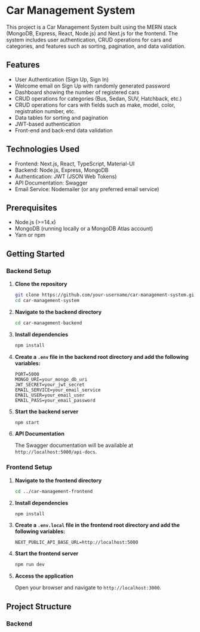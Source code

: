 # Car Management System

This project is a Car Management System built using the MERN stack (MongoDB, Express, React, Node.js) and Next.js for the frontend. The system includes user authentication, CRUD operations for cars and categories, and features such as sorting, pagination, and data validation.

## Features

- User Authentication (Sign Up, Sign In)
- Welcome email on Sign Up with randomly generated password
- Dashboard showing the number of registered cars
- CRUD operations for categories (Bus, Sedan, SUV, Hatchback, etc.)
- CRUD operations for cars with fields such as make, model, color, registration number, etc.
- Data tables for sorting and pagination
- JWT-based authentication
- Front-end and back-end data validation

## Technologies Used

- Frontend: Next.js, React, TypeScript, Material-UI
- Backend: Node.js, Express, MongoDB
- Authentication: JWT (JSON Web Tokens)
- API Documentation: Swagger
- Email Service: Nodemailer (or any preferred email service)

## Prerequisites

- Node.js (>=14.x)
- MongoDB (running locally or a MongoDB Atlas account)
- Yarn or npm

## Getting Started

### Backend Setup

1. **Clone the repository**

    ```bash
    git clone https://github.com/your-username/car-management-system.git
    cd car-management-system
    ```

2. **Navigate to the backend directory**

    ```bash
    cd car-management-backend
    ```

3. **Install dependencies**

    ```bash
    npm install
    ```

4. **Create a `.env` file in the backend root directory and add the following variables:**

    ```env
    PORT=5000
    MONGO_URI=your_mongo_db_uri
    JWT_SECRET=your_jwt_secret
    EMAIL_SERVICE=your_email_service
    EMAIL_USER=your_email_user
    EMAIL_PASS=your_email_password
    ```

5. **Start the backend server**

    ```bash
    npm start
    ```

6. **API Documentation**

   The Swagger documentation will be available at `http://localhost:5000/api-docs`.

### Frontend Setup

1. **Navigate to the frontend directory**

    ```bash
    cd ../car-management-frontend
    ```

2. **Install dependencies**

    ```bash
    npm install
    ```

3. **Create a `.env.local` file in the frontend root directory and add the following variables:**

    ```env
    NEXT_PUBLIC_API_BASE_URL=http://localhost:5000
    ```

4. **Start the frontend server**

    ```bash
    npm run dev
    ```

5. **Access the application**

   Open your browser and navigate to `http://localhost:3000`.

## Project Structure

### Backend

